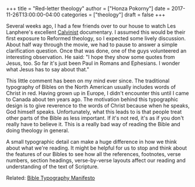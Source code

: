 +++
title = "Red-letter theology"
author = ["Honza Pokorny"]
date = 2017-11-26T13:00:00-04:00
categories = ["theology"]
draft = false
+++

Several weeks ago, I had a few friends over to our house to watch Les Lanphere's
excellent [Calvinist](https://www.kickstarter.com/projects/calvinist/calvinist-documentary-film) documentary. I assumed this would be their first
exposure to Reformed theology, so I expected some lively discussion. About half
way through the movie, we had to pause to answer a simple clarification
question. Once that was done, one of the guys volunteered an interesting
observation. He said: "I hope they show some quotes from Jesus, too. So far
it's just been Paul in Romans and Ephesians. I wonder what Jesus has to say
about that."

This little comment has been on my mind ever since. The traditional typography
of Bibles on the North American usually includes words of Christ in red. Having
grown up in Europe, I didn't encounter this until I came to Canada about ten
years ago. The motivation behind this typographic design is to give reverence
to the words of Christ because when he speaks, God himself speaks.
Unfortunately, what this leads to is that people treat other parts of the Bible
as less important. If it's not red, it's as if you don't really have to believe
it. This is a really bad way of reading the Bible and doing theology in
general.

A small typographic detail can make a huge difference in how we think about what
we're reading. It might be helpful for us to stop and think about the features
of our Bibles to see how all the references, footnotes, verse numbers, section
headings, verse-by-verse layouts affect our reading and understanding of the
text of Scripture.

Related: [Bible Typography Manifesto](https://byfaithweunderstand.com/bible-typography-manifesto/)

